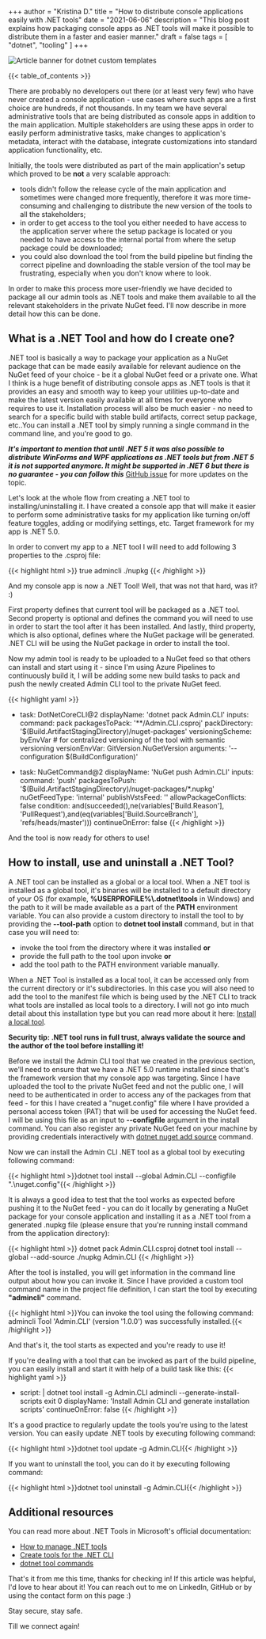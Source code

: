 +++
author = "Kristina D."
title = "How to distribute console applications easily with .NET tools"
date = "2021-06-06"
description = "This blog post explains how packaging console apps as .NET tools will make it possible to distribute them in a faster and easier manner."
draft = false
tags = [
    "dotnet",
    "tooling"
]
+++

![Article banner for dotnet custom templates](../../images/dotnet_tools/dotnet_tools_banner.png)

{{< table_of_contents >}}

There are probably no developers out there (or at least very few) who have never created a console application - use cases where such apps are a first choice are hundreds, if not thousands. In my team we have several administrative tools that are being distributed as console apps in addition to the main application. Multiple stakeholders are using these apps in order to easily perform administrative tasks, make changes to application\'s metadata, interact with the database, integrate customizations into standard application functionality, etc. 

Initially, the tools were distributed as part of the main application\'s setup which proved to be **not** a very scalable approach: 
- tools didn\'t follow the release cycle of the main application and sometimes were changed more frequently, therefore it was more time-consuming and challenging to distribute the new version of the tools to all the stakeholders;
- in order to get access to the tool you either needed to have access to the application server where the setup package is located or you needed to have access to the internal portal from where the setup package could be downloaded;
- you could also download the tool from the build pipeline but finding the correct pipeline and downloading the stable version of the tool may be frustrating, especially when you don\'t know where to look.

In order to make this process more user-friendly we have decided to package all our admin tools as .NET tools and make them available to all the relevant stakeholders in the private NuGet feed. I\'ll now describe in more detail how this can be done.


## What is a .NET Tool and how do I create one?

.NET tool is basically a way to package your application as a NuGet package that can be made easily available for relevant audience on the NuGet feed of your choice - be it a global NuGet feed or a private one. What I think is a huge benefit of distributing console apps as .NET tools is that it provides an easy and smooth way to keep your utilities up-to-date and make the latest version easily available at all times for everyone who requires to use it. Installation process will also be much easier - no need to search for a specific build with stable build artifacts, correct setup package, etc..You can install a .NET tool by simply running a single command in the command line, and you\'re good to go.

***It\'s important to mention that until .NET 5 it was also possible to distribute WinForms and WPF applications as .NET tools but from .NET 5 it is not supported anymore. It might be supported in .NET 6 but there is no guarantee - you can follow this***  [GitHub issue](https://github.com/dotnet/sdk/issues/16361) for more updates on the topic.

Let\'s look at the whole flow from creating a .NET tool to installing/uninstalling it. I have created a console app that will make it easier to perform some administrative tasks for my application like turning on/off feature toggles, adding or modifying settings, etc. Target framework for my app is .NET 5.0.

In order to convert my app to a .NET tool I will need to add following 3 properties to the .csproj file:

{{< highlight html >}}
<PackAsTool>true</PackAsTool>
<ToolCommandName>admincli</ToolCommandName>
<PackageOutputPath>./nupkg</PackageOutputPath>
{{< /highlight >}}

And my console app is now a .NET Tool! Well, that was not that hard, was it? :) 

First property defines that current tool will be packaged as a .NET tool. Second property is optional and defines the command you will need to use in order to start the tool after it has been installed. And lastly, third property, which is also optional, defines where the NuGet package will be generated. .NET CLI will be using the NuGet package in order to install the tool.

Now my admin tool is ready to be uploaded to a NuGet feed so that others can install and start using it - since I\'m using Azure Pipelines to continuously build it, I will be adding some new build tasks to pack and push the newly created Admin CLI tool to the private NuGet feed.

{{< highlight yaml >}}
- task: DotNetCoreCLI@2
  displayName: 'dotnet pack Admin.CLI'
  inputs:
    command: pack
    packagesToPack: '**/Admin.CLI.csproj'
    packDirectory: '$(Build.ArtifactStagingDirectory)/nuget-packages'
    versioningScheme: byEnvVar # for centralized versioning of the tool with semantic versioning
    versionEnvVar: GitVersion.NuGetVersion
    arguments: '--configuration $(BuildConfiguration)'

- task: NuGetCommand@2
  displayName: 'NuGet push Admin.CLI'
  inputs:
    command: 'push'
    packagesToPush: '$(Build.ArtifactStagingDirectory)/nuget-packages/*.nupkg'
    nuGetFeedType: 'internal'
    publishVstsFeed: '<My-Private-NuGet-Feed-ID>'
    allowPackageConflicts: false
  condition: and(succeeded(),ne(variables['Build.Reason'], 'PullRequest'),and(eq(variables['Build.SourceBranch'], 'refs/heads/master')))
  continueOnError: false
{{< /highlight >}}

And the tool is now ready for others to use! 

## How to install, use and uninstall a .NET Tool?

A .NET tool can be installed as a global or a local tool. When a .NET tool is installed as a global tool, it\'s binaries will be installed to a default directory of your OS (for example, **%USERPROFILE%\\.dotnet\tools** in Windows) and the path to it will be made available as a part of the **PATH** environment variable. You can also provide a custom directory to install the tool to by providing the **--tool-path** option to **dotnet tool install** command, but in that case you will need to:
* invoke the tool from the directory where it was installed **or**
* provide the full path to the tool upon invoke **or**
* add the tool path to the PATH environment variable manually. 

When a .NET Tool is installed as a local tool, it can be accessed only from the current directory or it\'s subdirectories. In this case you will also need to add the tool to the manifest file which is being used by the .NET CLI to track what tools are installed as local tools to a directory. I will not go into much detail about this installation type but you can read more about it here: [Install a local tool](https://docs.microsoft.com/en-us/dotnet/core/tools/global-tools#install-a-local-tool).

**Security tip: .NET tool runs in full trust, always validate the source and the author of the tool before installing it!**

Before we install the Admin CLI tool that we created in the previous section, we\'ll need to ensure that we have a .NET 5.0 runtime installed since that\'s the framework version that my console app was targeting. Since I have uploaded the tool to the private NuGet feed and not the public one, I will need to be authenticated in order to access any of the packages from that feed - for this I have created a "nuget.config" file where I have provided a personal access token (PAT) that will be used for accessing the NuGet feed. I will be using this file as an input to **--configfile** argument in the install command. You can also register any private NuGet feed on your machine by providing credentials interactively with [dotnet nuget add source](https://docs.microsoft.com/en-us/dotnet/core/tools/dotnet-nuget-add-source) command.

Now we can install the Admin CLI .NET tool as a global tool by executing following command:

{{< highlight html >}}dotnet tool install --global Admin.CLI --configfile ".\nuget.config"{{< /highlight >}}

It is always a good idea to test that the tool works as expected before pushing it to the NuGet feed - you can do it locally by generating a NuGet package for your console application and installing it as a .NET tool from a generated .nupkg file (please ensure that you\'re running install command from the application directory):

{{< highlight html >}}
dotnet pack Admin.CLI.csproj
dotnet tool install --global --add-source ./nupkg Admin.CLI
{{< /highlight >}}

After the tool is installed, you will get information in the command line output about how you can invoke it. Since I have provided a custom tool command name in the project file definition, I can start the tool by executing **\"admincli\"** command.

{{< highlight html >}}You can invoke the tool using the following command: admincli
Tool 'Admin.CLI' (version '1.0.0') was successfully installed.{{< /highlight >}}

And that\'s it, the tool starts as expected and you\'re ready to use it!

If you\'re dealing with a tool that can be invoked as part of the build pipeline, you can easily install and start it with help of a build task like this:
{{< highlight yaml >}}
- script: |
    dotnet tool install -g Admin.CLI
    admincli --generate-install-scripts 
    exit 0
  displayName: 'Install Admin CLI and generate installation scripts'
  continueOnError: false
{{< /highlight >}}

It\'s a good practice to regularly update the tools you\'re using to the latest version. You can easily update .NET tools by executing following command:

{{< highlight html >}}dotnet tool update -g Admin.CLI{{< /highlight >}}

If you want to uninstall the tool, you can do it by executing following command:

{{< highlight html >}}dotnet tool uninstall -g Admin.CLI{{< /highlight >}}

## Additional resources

You can read more about .NET Tools in Microsoft\'s official documentation: 
- [How to manage .NET tools](https://docs.microsoft.com/en-us/dotnet/core/tools/global-tools)
- [Create tools for the .NET CLI](https://docs.microsoft.com/en-us/dotnet/core/tools/global-tools-how-to-create)
- [dotnet tool commands](https://docs.microsoft.com/en-us/dotnet/core/tools/dotnet-tool-install)

That\'s it from me this time, thanks for checking in! 
If this article was helpful, I\'d love to hear about it! You can reach out to me on LinkedIn, GitHub or by using the contact form on this page :)

Stay secure, stay safe.

Till we connect again!
